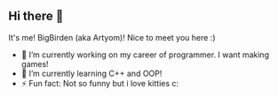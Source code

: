 ## Hi there 👋

It's me! BigBirden (aka Artyom)! Nice to meet you here :)

- 🔭 I’m currently working on my career of programmer. I want making games!
- 🌱 I’m currently learning C++ and OOP!
- ⚡ Fun fact: Not so funny but i love kitties c:

<!--
**BigBirden/BigBirden** is a ✨ _special_ ✨ repository because its `README.md` (this file) appears on your GitHub profile.

Here are some ideas to get you started:

- 🔭 I’m currently working on ...
- 🌱 I’m currently learning ...
- 👯 I’m looking to collaborate on ...
- 🤔 I’m looking for help with ...
- 💬 Ask me about ...
- 📫 How to reach me: ...
- 😄 Pronouns: ...
- ⚡ Fun fact: ...
-->

